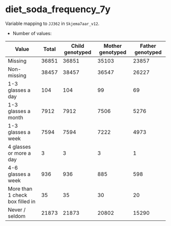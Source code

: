 # diet_soda_frequency_7y
Variable mapping to `JJ362` in `Skjema7aar_v12`.
- Number of values:

| Value | Total | Child genotyped | Mother genotyped | Father genotyped |
| ----- | ----- | --------------- | ---------------- | ---------------- |
| Missing | 36851 | 36851 | 35103 | 23857 |
| Non-missing | 38457 | 38457 | 36547 | 26227 |
| 1-3 glasses a day | 104 | 104 | 99 |69 |
| 1-3 glasses a month | 7912 | 7912 | 7506 |5276 |
| 1-3 glasses a week | 7594 | 7594 | 7222 |4973 |
| 4 glasses or more a day | 3 | 3 | 3 |1 |
| 4-6 glasses a week | 936 | 936 | 885 |598 |
| More than 1 check box filled in | 35 | 35 | 30 |20 |
| Never / seldom | 21873 | 21873 | 20802 |15290 |



